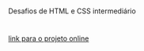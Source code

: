 #

Desafios de HTML e CSS intermediário

#

[link para o projeto online](https://fernando-n.github.io/desafio-html-css-intermediario-dev-quest/)
